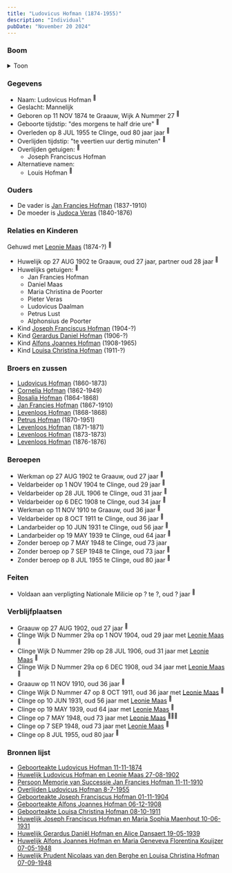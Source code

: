 ```yaml
---
title: "Ludovicus Hofman (1874-1955)"
description: "Individual"
pubDate: "November 20 2024"
---
```


### Boom
<details><summary>Toon</summary>

![test](https://www.plantuml.com/plantuml/svg/dPLTRzem58Rl_IkEsejj5qW9-U13Y1Pew8ewYZRepJGXanYmS6na9qMeuh_lf2I0O9l2hXBRn_RZztsTt9k4wYID1J4hBjTKqnXcD5mjj4fbr5D2QKWqbGQ7c4p8aaSCGgv3mVRlB5udMuXPF6FQxBjCmZHJoNRDoCcgeQ36m3i1WAxI4TFZ9GzNaXdJQiMKotOR7B8Zv1ECFhOoP3_ZPa0bz14XvCp0LpMFgRm1Qk39iYp70xWDdBxNx-BIxtFEHBI3LdD6PzlfJ2M9OCqss7KOT8RuS6hmg2bDDoUbPfKACQKocePQ6JDJY9JDiU57C0AxOLl5dDs1A8rKIE6LQMgEA3L4wNS39t3-WV8q72E7Qy7dBwLHV1XCClgQVq7IQcvO576vmBAg1VsWYtM-_G7LHoZRWLl15yjaouHG6mJRaLotIYMl83dziIEVYHquLFLiKcptZ0T_us5wxWFMmC754dxOC7nvpKxabXO1BPmyensU1ps11sPPLWeifYHdy8qUxQXwVXaxNEYClby7SWTtVz6_1ft98o9QrOF-TVzI_o94oh3rCa-s-OEclbCgstif6vPRw7BT2Hunn3h2tHyeQYWk8Dmo4DN27Sl_FugEc2jfOA2eb1UtlEgNkkK-F0IzZA5Ucg6-jx_XduIgo9HAkQ7GMsfk4Yxf1LEfVDNXfJVEFYBsbRhabog_atMVv9a-TkJngkHPEMkxPstlhBrV42DM-OdVx8Z9NuU9kUtd0nx9hJWVy0cvPpB2VyXl)
</details>

### Gegevens
- Naam: Ludovicus Hofman <sup><a href="../s00419/" style="text-decoration:none" title="Geboorteakte Ludovicus Hofman 11-11-1874">:link:</a></sup>
- Geslacht: Mannelijk
- Geboren op 11 NOV 1874 te Graauw, Wijk A Nummer 27 <sup><a href="../s00419/" style="text-decoration:none" title="Geboorteakte Ludovicus Hofman 11-11-1874">:link:</a></sup>
- Geboorte tijdstip: "des morgens te half drie ure" <sup><a href="../s00419/" style="text-decoration:none" title="Geboorteakte Ludovicus Hofman 11-11-1874">:link:</a></sup>
- Overleden op 8 JUL 1955 te Clinge, oud 80 jaar jaar <sup><a href="../s00432/" style="text-decoration:none" title="Overlijden Ludovicus Hofman 8-7-1955">:link:</a></sup>
- Overlijden tijdstip: "te veertien uur dertig minuten" <sup><a href="../s00432/" style="text-decoration:none" title="Overlijden Ludovicus Hofman 8-7-1955">:link:</a></sup>
- Overlijden getuigen: <sup><a href="../s00432/" style="text-decoration:none" title="Overlijden Ludovicus Hofman 8-7-1955">:link:</a></sup>
  - Joseph Franciscus Hofman
- Alternatieve namen:
  - Louis Hofman <sup><a href="../s00429/" style="text-decoration:none" title="Persoon Memorie van Successie Jan Francies Hofman 11-11-1910">:link:</a></sup>

### Ouders
- De vader is [Jan Francies Hofman](../i00035/) (1837-1910)
- De moeder is [Judoca Veras](../i00037/) (1840-1876)

### Relaties en Kinderen

Gehuwd met [Leonie Maas](../i00256/) (1874-?) <sup><a href="../s00425/" style="text-decoration:none" title="Huwelijk Ludovicus Hofman en Leonie Maas 27-08-1902">:link:</a></sup>
- Huwelijk op 27 AUG 1902 te Graauw, oud 27 jaar, partner oud 28 jaar <sup><a href="../s00425/" style="text-decoration:none" title="Huwelijk Ludovicus Hofman en Leonie Maas 27-08-1902">:link:</a></sup>
- Huwelijks getuigen:  <sup><a href="../s00425/" style="text-decoration:none" title="Huwelijk Ludovicus Hofman en Leonie Maas 27-08-1902">:link:</a></sup>
  - Jan Francies Hofman
  - Daniel Maas
  - Maria Christina de Poorter
  - Pieter Veras
  - Ludovicus Daalman
  - Petrus Lust
  - Alphonsius de Poorter
- Kind [Joseph Franciscus Hofman](../i00263/) (1904-?)
- Kind [Gerardus Daniel Hofman](../i00264/) (1906-?)
- Kind [Alfons Joannes Hofman](../i00265/) (1908-1965)
- Kind [Louisa Christina Hofman](../i00266/) (1911-?)

### Broers en zussen
- [Ludovicus Hofman](../i00243/) (1860-1873)
- [Cornelia Hofman](../i00244/) (1862-1949)
- [Rosalia Hofman](../i00245/) (1864-1868)
- [Jan Francies Hofman](../i00246/) (1867-1910)
- [Levenloos Hofman](../i00247/) (1868-1868)
- [Petrus Hofman](../i00248/) (1870-1951)
- [Levenloos Hofman](../i00249/) (1871-1871)
- [Levenloos Hofman](../i00250/) (1873-1873)
- [Levenloos Hofman](../i00252/) (1876-1876)

### Beroepen
- Werkman op 27 AUG 1902 te Graauw, oud 27 jaar <sup><a href="../s00425/" style="text-decoration:none" title="Huwelijk Ludovicus Hofman en Leonie Maas 27-08-1902">:link:</a></sup>
- Veldarbeider op 1 NOV 1904 te Clinge, oud 29 jaar <sup><a href="../s00439/" style="text-decoration:none" title="Geboorteakte Joseph Franciscus Hofman 01-11-1904">:link:</a></sup>
- Veldarbeider op 28 JUL 1906 te Clinge, oud 31 jaar <sup><a href="../s00440/" style="text-decoration:none" title="Geboorteakte Gerardus Daniel Hofman 28-07-1906">:link:</a></sup>
- Veldarbeider op 6 DEC 1908 te Clinge, oud 34 jaar <sup><a href="../s00441/" style="text-decoration:none" title="Geboorteakte Alfons Joannes Hofman 06-12-1908">:link:</a></sup>
- Werkman op 11 NOV 1910 te Graauw, oud 36 jaar <sup><a href="../s00429/" style="text-decoration:none" title="Persoon Memorie van Successie Jan Francies Hofman 11-11-1910">:link:</a></sup>
- Veldarbeider op 8 OCT 1911 te Clinge, oud 36 jaar <sup><a href="../s00442/" style="text-decoration:none" title="Geboorteakte Louisa Christina Hofman 08-10-1911">:link:</a></sup>
- Landarbeider op 10 JUN 1931 te Clinge, oud 56 jaar <sup><a href="../s00443/" style="text-decoration:none" title="Huwelijk Joseph Franciscus Hofman en Maria Sophia Maenhout 10-06-1931">:link:</a></sup>
- Landarbeider op 19 MAY 1939 te Clinge, oud 64 jaar <sup><a href="../s00444/" style="text-decoration:none" title="Huwelijk Gerardus Daniël Hofman en Alice Dansaert 19-05-1939">:link:</a></sup>
- Zonder beroep op 7 MAY 1948 te Clinge, oud 73 jaar 
- Zonder beroep op 7 SEP 1948 te Clinge, oud 73 jaar <sup><a href="../s00446/" style="text-decoration:none" title="Huwelijk Prudent Nicolaas van den Berghe en Louisa Christina Hofman 07-09-1948 ">:link:</a></sup>
- Zonder beroep op 8 JUL 1955 te Clinge, oud 80 jaar <sup><a href="../s00432/" style="text-decoration:none" title="Overlijden Ludovicus Hofman 8-7-1955">:link:</a></sup>

### Feiten
- Voldaan aan verpligting Nationale Milicie op ? te ?, oud ? jaar <sup><a href="../s00425/" style="text-decoration:none" title="Huwelijk Ludovicus Hofman en Leonie Maas 27-08-1902">:link:</a></sup>

### Verblijfplaatsen
- Graauw  op 27 AUG 1902, oud 27 jaar  <sup><a href="../s00425/" style="text-decoration:none" title="Huwelijk Ludovicus Hofman en Leonie Maas 27-08-1902">:link:</a></sup>
- Clinge Wijk D Nummer 29a op 1 NOV 1904, oud 29 jaar met [Leonie Maas](../i00256/) <sup><a href="../s00439/" style="text-decoration:none" title="Geboorteakte Joseph Franciscus Hofman 01-11-1904">:link:</a></sup>
- Clinge Wijk D Nummer 29b op 28 JUL 1906, oud 31 jaar met [Leonie Maas](../i00256/) <sup><a href="../s00440/" style="text-decoration:none" title="Geboorteakte Gerardus Daniel Hofman 28-07-1906">:link:</a></sup>
- Clinge Wijk D Nummer 29a op 6 DEC 1908, oud 34 jaar met [Leonie Maas](../i00256/) <sup><a href="../s00441/" style="text-decoration:none" title="Geboorteakte Alfons Joannes Hofman 06-12-1908">:link:</a></sup>
- Graauw  op 11 NOV 1910, oud 36 jaar  <sup><a href="../s00429/" style="text-decoration:none" title="Persoon Memorie van Successie Jan Francies Hofman 11-11-1910">:link:</a></sup>
- Clinge Wijk D Nummer 47 op 8 OCT 1911, oud 36 jaar met [Leonie Maas](../i00256/) <sup><a href="../s00442/" style="text-decoration:none" title="Geboorteakte Louisa Christina Hofman 08-10-1911">:link:</a></sup>
- Clinge  op 10 JUN 1931, oud 56 jaar met [Leonie Maas](../i00256/) <sup><a href="../s00443/" style="text-decoration:none" title="Huwelijk Joseph Franciscus Hofman en Maria Sophia Maenhout 10-06-1931">:link:</a></sup>
- Clinge  op 19 MAY 1939, oud 64 jaar met [Leonie Maas](../i00256/) <sup><a href="../s00444/" style="text-decoration:none" title="Huwelijk Gerardus Daniël Hofman en Alice Dansaert 19-05-1939">:link:</a></sup>
- Clinge  op 7 MAY 1948, oud 73 jaar met [Leonie Maas](../i00256/) <sup><a href="../s00445/" style="text-decoration:none" title="Huwelijk Alfons Joannes Hofman en Maria Geneveva Florentina Kouijzer 07-05-1948">:link:</a><a href="../s00445/" style="text-decoration:none" title="Huwelijk Alfons Joannes Hofman en Maria Geneveva Florentina Kouijzer 07-05-1948">:link:</a><a href="../s00445/" style="text-decoration:none" title="Huwelijk Alfons Joannes Hofman en Maria Geneveva Florentina Kouijzer 07-05-1948">:link:</a></sup>
- Clinge  op 7 SEP 1948, oud 73 jaar met [Leonie Maas](../i00256/) <sup><a href="../s00446/" style="text-decoration:none" title="Huwelijk Prudent Nicolaas van den Berghe en Louisa Christina Hofman 07-09-1948 ">:link:</a></sup>
- Clinge  op 8 JUL 1955, oud 80 jaar  <sup><a href="../s00432/" style="text-decoration:none" title="Overlijden Ludovicus Hofman 8-7-1955">:link:</a></sup>

### Bronnen lijst
- [Geboorteakte Ludovicus Hofman 11-11-1874](../s00419/)
- [Huwelijk Ludovicus Hofman en Leonie Maas 27-08-1902](../s00425/)
- [Persoon Memorie van Successie Jan Francies Hofman 11-11-1910](../s00429/)
- [Overlijden Ludovicus Hofman 8-7-1955](../s00432/)
- [Geboorteakte Joseph Franciscus Hofman 01-11-1904](../s00439/)
- [Geboorteakte Alfons Joannes Hofman 06-12-1908](../s00441/)
- [Geboorteakte Louisa Christina Hofman 08-10-1911](../s00442/)
- [Huwelijk Joseph Franciscus Hofman en Maria Sophia Maenhout 10-06-1931](../s00443/)
- [Huwelijk Gerardus Daniël Hofman en Alice Dansaert 19-05-1939](../s00444/)
- [Huwelijk Alfons Joannes Hofman en Maria Geneveva Florentina Kouijzer 07-05-1948](../s00445/)
- [Huwelijk Prudent Nicolaas van den Berghe en Louisa Christina Hofman 07-09-1948 ](../s00446/)